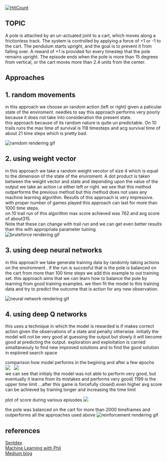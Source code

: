 [![HitCount](http://hits.dwyl.io/adibyte95/CartPole-OpenAI-GYM.svg)](http://hits.dwyl.io/adibyte95/CartPole-OpenAI-GYM)

## TOPIC 
A pole is attached by an un-actuated joint to a cart, which moves along a frictionless track. The system is controlled by applying a force of +1 or -1 to the cart. The pendulum starts upright, and the goal is to prevent it from falling over. A reward of +1 is provided for every timestep that the pole remains upright. The episode ends when the pole is more than 15 degrees from vertical, or the cart moves more than 2.4 units from the center.



## Approaches

## 1. random movements 
in this approach we choose an random action (left or right) given a paticular state of the enviroment. needles to say this approach performs very poorly
because it does not take into consideration the present state.<br/>
this approach because of its random nature is quite un predictable. On 10 trails runs the max time of survival is 118 timesteps and
acg survival time of about 21 time steps which is pretty bad. <br/>

![ramdom rendering gif ](https://github.com/adibyte95/OpenAI-GYM/blob/master/gif%20images/random.gif)
<br/>

## 2. using weight vector
in this approach we take a random weight vecotor of size 4 which is equal to the dimension of the state of the enviroment. A dot product is taken between the weight vector and state and depending upon the value of the output we take an action i.e either left or right. we see that this method outperforms the previous method but this method does not uses any machine learning algorithm. 
Resutls of this approach is very impressive. with proper number of games played this approach can last for more than 1000  time steps. <br/>
on 10 trail run of this algorithm max score achieved was 762 and avg score of about315.<br/>
Note that these can change with trail run and we can get even better results than this with appropriate parameter tuining
<br/>
![bruteforce rendering gif ](https://github.com/adibyte95/OpenAI-GYM/blob/master/gif%20images/brute_force.gif)


## 3. using deep neural networks
in this approach we take generate training data by randomly taking actions on the enviromnent . if the run is succesful that is the pole is balanced on the cart from more than 100 time steps we add this example to out training set. this approach aims that we can learn how to balance the pole by learning from good training examples. we then fit the model to this training data and try to predict the outcome that is action for any new observation.

![neural network rendering gif ](https://github.com/adibyte95/OpenAI-GYM/blob/master/gif%20images/nn.gif)


## 4. using deep Q networks
this uses a technique in which the model is rewarded is if makes correct action given the observations of a state and penalty otherwise. initially the model will not be very good at guessing the output but slowly it will become good at predicting the output. exploration and exploitation is carried simaltaneouly to find new improved solutions and to find the good solution in explored search space 

comparison how model performs in the begining and after a few epochs <br/>
<img src="https://github.com/adibyte95/OpenAI-GYM/blob/master/images/dqn_initial.png"> &nbsp; <img src = "https://github.com/adibyte95/OpenAI-GYM/blob/master/images/dqn_final.png">
<br/>
we can see that initialy the model was not able to perform very good, but eventually it learns from its mistakes and performs very good( 1199 is the upper time limit ...after this game is forcefully closed).even higher avg score can be achieved by training longer and increasing the time limit 

plot of score during various episodes
<img src = "https://github.com/adibyte95/OpenAI-GYM/blob/master/images/score_plot.png">

the pole was balanced on the cart for more than 2000 timeframes and outperforms all the approaches used above
![reinforcement rendering gif ](https://github.com/adibyte95/OpenAI-GYM/blob/master/gif%20images/reinforcement-gif.gif)

## references
<a href ="https://www.youtube.com/watch?v=3zeg7H6cAJw&t=3s">Sentdex</a><br/>
<a href = "https://www.youtube.com/watch?v=ZipAjLSNlQc">Machine Learning with Phil</a><br/>
<a href = "https://keon.io/deep-q-learning/">Medium blog</a><br/>
